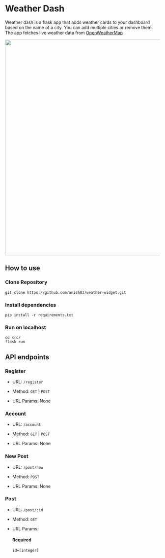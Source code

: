 # Weather Dash

Weather dash is a flask app that adds weather cards to your dashboard based on the name of a city. You can add multiple cities or remove them. The app fetches live weather data from [OpenWeatherMap](https://openweathermap.org/)


<p>
	<img width="700" height="700" src="https://github.com/anish03/weather-widget/blob/master/Images/Screenshot.png">
</p>

## How to use

### Clone Repository
```
git clone https://github.com/anish03/weather-widget.git
```

### Install dependencies
```
pip install -r requirements.txt
```

### Run on localhost
```
cd src/
flask run
```

## API endpoints

### Register

* URL:
	```/register```

* Method:
	```GET``` | ```POST```

* URL Params:
	None

### Account

* URL:
	```/account```

* Method:
	```GET``` | ```POST```

* URL Params:
	None

### New Post

* URL:
	```/post/new```

* Method:
	```POST```

* URL Params:
	None

### Post
	
* URL:
	```/post/:id```

* Method:
	```GET```

* URL Params:
	#### Required
	```id=[integer]```

